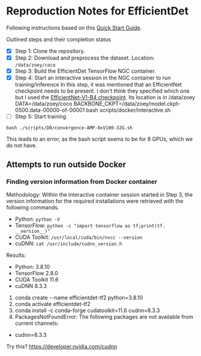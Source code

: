 # Reproduction Notes for EfficientDet

Following instructions based on this [Quick Start Guide](https://github.com/NVIDIA/DeepLearningExamples/tree/master/TensorFlow2/Detection/Efficientdet#quick-start-guide).

Outlined steps and their completion status
- [x] Step 1: Clone the repository.
- [x] Step 2: Download and preprocess the dataset.
  Location: `/data/zoey/coco`
- [x] Step 3: Build the EfficientDet TensorFlow NGC container.
- [x] Step 4: Start an interactive session in the NGC container to run training/inference
  In this step, it was mentioned that an EfficientNet checkpoint needs to be present. I don't think they specified which one but I used the [EfficientNet-V1-B4 checkpoint](https://catalog.ngc.nvidia.com/orgs/nvidia/teams/dle/models/efficientnet_tf2_ckpt_v1_b4_amp).
  Its location is in /data/zoey
  DATA=/data/zoey/coco BACKBONE_CKPT=/data/zoey/model.ckpt-0500.data-00000-of-00001 bash scripts/docker/interactive.sh
- [ ] Step 5: Start training
```
bash ./scripts/D0/convergence-AMP-8xV100-32G.sh
```
This leads to an error, as the bash script seems to be for 8 GPUs, which we do not have.


## Attempts to run outside Docker

### Finding version information from Docker container
Methodology: Within the interactive container session started in Step 3, the version information for the required installations were retrieved with the following commands.
- Python: `python -V`
- TensorFlow: `python -c "import tensorflow as tf;print(tf. __version__)"`
- CUDA Toolkit: `/usr/local/cuda/bin/nvcc --version`
- cuDNN: `cat /usr/include/cudnn_version.h`

Results:
- Python: 3.8.10
- TensorFlow 2.8.0
- CUDA Toolkit 11.6
- cuDNN 8.3.3

1. conda create --name efficientdet-tf2 python=3.8.10
2. conda activate efficientdet-tf2
3. conda install -c conda-forge cudatoolkit=11.6 cudnn=8.3.3
4. 
   PackagesNotFoundError: The following packages are not available from current channels:

  - cudnn=8.3.3

Try this? https://developer.nvidia.com/cudnn
